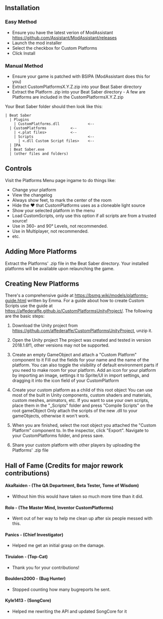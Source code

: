 ## Installation
### Easy Method

* Ensure you have the latest verion of ModAssistant https://github.com/Assistant/ModAssistant/releases
* Launch the mod installer
* Select the checkbox for Custom Platforms
* Click Install
### Manual Method

* Ensure your game is patched with BSIPA (ModAssistant does this for you)
* Extract CustomPlatformsX.Y.Z.zip into your Beat Saber directory
* Extract the Platform .zip into your Beat Saber directory - A few are Platforms are included in the CustomPlatformsX.Y.Z.zip

Your Beat Saber folder should then look like this:

```
| Beat Saber
  | Plugins
    | CustomPlatforms.dll             <-- 
  | CustomPlatforms		      <--
    | <.plat files>		      <--
    | Scripts                         <--
      | <.dll Custom Script files>    <--
  | IPA
  | Beat Saber.exe
  | (other files and folders)
```

## Controls

Visit the Platforms Menu page ingame to do things like:
* Change your platform
* View the changelog
* Always show feet, to mark the center of the room
* Hide the :heart: that CustomPlatforms uses as a cloneable light source
* Show your selected platform in the menu
* Load CustomScripts, only use this option if all scripts are from a trusted source!
* Use in 360- and 90° Levels, not recommended.
* Use in Multiplayer, not recommended.
* etc.

## Adding More Platforms

Extract the Platforms' .zip file in the Beat Saber directory.
Your installed platforms will be available upon relaunching the game.

## Creating New Platforms

There's a comprehensive guide at https://bsmg.wiki/models/platforms-guide.html written by Emma.
For a guide about how to create Custom Scripts use the guide at https://affederaffe.github.io/CustomPlatformsUnityProject/.
The following are the basic steps:

1. Download the Unity project from https://github.com/affederaffe/CustomPlatformsUnityProject, unzip it.

2. Open the Unity project
The project was created and tested in version 2018.1.6f1, other versions may not be supported.

3. Create an empty GameObject and attach a "Custom Platform" component to it
Fill out the fields for your name and the name of the platform.  You can also toggle the visibility of default environment parts if you need to make room for your platform.
Add an icon for your platform by importing an image, settings it to Sprite/UI in import settings, and dragging it into the icon field of your CustomPlatform

4. Create your custom platform as a child of this root object
You can use most of the built in Unity components, custom shaders and materials, custom meshes, animators, etc.
If you want to use your own scripts, place them in the "_Scripts" folder and press "Compile Scripts" on the root gameObject
Only attach the scripts of the new .dll to your gameObjects, otherwise it won't work.

5. When you are finished, select the root object you attached the "Custom Platform" component to.
In the inspector, click "Export". Navigate to your CustomPlatforms folder, and press save.

6. Share your custom platform with other players by uploading the Platforms' .zip file

## Hall of Fame (Credits for major rework contributions)
#### AkaRaiden - (The QA Department, Beta Tester, Tome of Wisdom)
  - Without him this would have taken so much more time than it did.

#### Rolo - (The Master Mind, Inventor CustomPlatforms)
  - Went out of her way to help me clean up after six people messed with this.

#### Panics - (Chief Investigator)
  - Helped me get an initial grasp on the damage.

#### Tiruialon - (Top-Cat)
  - Thank you for your contributions!
 
#### Boulders2000 - (Bug Hunter)
  - Stopped counting how many bugreports he sent.
  
#### Kyle1413 - (SongCore)
  - Helped me rewriting the API and updated SongCore for it
